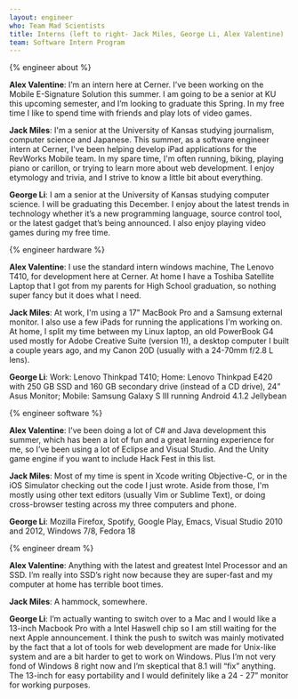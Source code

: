 ```yaml
---
layout: engineer
who: Team Mad Scientists
title: Interns (left to right- Jack Miles, George Li, Alex Valentine)
team: Software Intern Program
---
```


{% engineer about %}

**Alex Valentine**: I’m an intern here at Cerner. I’ve been working on the Mobile E-Signature Solution this summer. I am going to be a senior at KU this upcoming semester, and I’m looking to graduate this Spring. In my free time I like to spend time with friends and play lots of video games.

**Jack Miles**: I'm a senior at the University of Kansas studying journalism, computer science and Japanese. This summer, as a software engineer intern at Cerner, I've been helping develop iPad applications for the RevWorks Mobile team. In my spare time, I'm often running, biking, playing piano or carillon, or trying to learn more about web development. I enjoy etymology and trivia, and I strive to know a little bit about everything.

**George Li**: I am a senior at the University of Kansas studying computer science. I will be graduating this December. I enjoy about the latest trends in technology whether it’s a new programming language, source control tool, or the latest gadget that’s being announced. I also enjoy playing video games during my free time.

{% engineer hardware %}

**Alex Valentine**: I use the standard intern windows machine, The Lenovo T410, for development here at Cerner. At home I have a Toshiba Satellite Laptop that I got from my parents for High School graduation, so nothing super fancy but it does what I need.

**Jack Miles**: At work, I'm using a 17" MacBook Pro and a Samsung external monitor. I also use a few iPads for running the applications I'm working on. At home, I split my time between my Linux laptop, an old PowerBook G4 used mostly for Adobe Creative Suite (version 1!), a desktop computer I built a couple years ago, and my Canon 20D (usually with a 24-70mm f/2.8 L lens).

**George Li**: Work: Lenovo Thinkpad T410; Home: Lenovo Thinkpad E420 with 250 GB SSD and 160 GB secondary drive (instead of a CD drive), 24” Asus Monitor; Mobile: Samsung Galaxy S III running Android 4.1.2 Jellybean

{% engineer software %}

**Alex Valentine**: I’ve been doing a lot of C# and Java development this summer, which has been a lot of fun and a great learning experience for me, so I’ve been using a lot of Eclipse and Visual Studio. And the Unity game engine if you want to include Hack Fest in this list.

**Jack Miles**: Most of my time is spent in Xcode writing Objective-C, or in the iOS Simulator checking out the code I just wrote. Aside from those, I'm mostly using other text editors (usually Vim or Sublime Text), or doing cross-browser testing across my three computers and phone.

**George Li**: Mozilla Firefox, Spotify, Google Play, Emacs, Visual Studio 2010 and 2012, Windows 7/8, Fedora 18

{% engineer dream %}

**Alex Valentine**: Anything with the latest and greatest Intel Processor and an SSD. I’m really into SSD’s right now because they are super-fast and my computer at home has terrible boot times.

**Jack Miles**: A hammock, somewhere.

**George Li**: I’m actually wanting to switch over to a Mac and I would like a 13-inch Macbook Pro with a Intel Haswell chip so I am still waiting for the next Apple announcement. I think the push to switch was mainly motivated by the fact that a lot of tools for web development are made for Unix-like system and are a bit harder to get to work on Windows. Plus I’m not very fond of Windows 8 right now and I’m skeptical that 8.1 will “fix” anything. The 13-inch for easy portability and I would definitely like a 24 - 27” monitor for working purposes.
